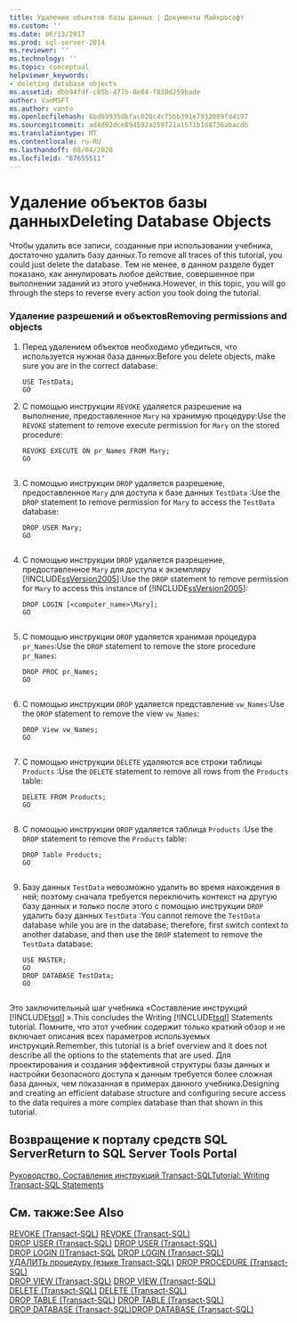 ```yaml
---
title: Удаление объектов базы данных | Документы Майкрософт
ms.custom: ''
ms.date: 06/13/2017
ms.prod: sql-server-2014
ms.reviewer: ''
ms.technology: ''
ms.topic: conceptual
helpviewer_keywords:
- deleting database objects
ms.assetid: dbb94fdf-c85b-477b-8e84-f830d259bade
author: VanMSFT
ms.author: vanto
ms.openlocfilehash: 6bd69935dbfac020c4c75bb391e7932009fd4197
ms.sourcegitcommit: ad4d92dce894592a259721a1571b1d8736abacdb
ms.translationtype: MT
ms.contentlocale: ru-RU
ms.lasthandoff: 08/04/2020
ms.locfileid: "87655511"
---
```

# <a name="deleting-database-objects"></a><span data-ttu-id="f03e7-102">Удаление объектов базы данных</span><span class="sxs-lookup"><span data-stu-id="f03e7-102">Deleting Database Objects</span></span>
  <span data-ttu-id="f03e7-103">Чтобы удалить все записи, созданные при использовании учебника, достаточно удалить базу данных.</span><span class="sxs-lookup"><span data-stu-id="f03e7-103">To remove all traces of this tutorial, you could just delete the database.</span></span> <span data-ttu-id="f03e7-104">Тем не менее, в данном разделе будет показано, как аннулировать любое действие, совершенное при выполнении заданий из этого учебника.</span><span class="sxs-lookup"><span data-stu-id="f03e7-104">However, in this topic, you will go through the steps to reverse every action you took doing the tutorial.</span></span>  
  
### <a name="removing-permissions-and-objects"></a><span data-ttu-id="f03e7-105">Удаление разрешений и объектов</span><span class="sxs-lookup"><span data-stu-id="f03e7-105">Removing permissions and objects</span></span>  
  
1.  <span data-ttu-id="f03e7-106">Перед удалением объектов необходимо убедиться, что используется нужная база данных:</span><span class="sxs-lookup"><span data-stu-id="f03e7-106">Before you delete objects, make sure you are in the correct database:</span></span>  
  
    ```  
    USE TestData;  
    GO  
    ```  
  
2.  <span data-ttu-id="f03e7-107">С помощью инструкции `REVOKE` удаляется разрешение на выполнение, предоставленное `Mary` на хранимую процедуру:</span><span class="sxs-lookup"><span data-stu-id="f03e7-107">Use the `REVOKE` statement to remove execute permission for `Mary` on the stored procedure:</span></span>  
  
    ```  
    REVOKE EXECUTE ON pr_Names FROM Mary;  
    GO  
  
    ```  
  
3.  <span data-ttu-id="f03e7-108">С помощью инструкции `DROP` удаляется разрешение, предоставленное `Mary` для доступа к базе данных `TestData` :</span><span class="sxs-lookup"><span data-stu-id="f03e7-108">Use the `DROP` statement to remove permission for `Mary` to access the `TestData` database:</span></span>  
  
    ```  
    DROP USER Mary;  
    GO  
  
    ```  
  
4.  <span data-ttu-id="f03e7-109">С помощью инструкции `DROP` удаляется разрешение, предоставленное `Mary` для доступа к экземпляру [!INCLUDE[ssVersion2005](../includes/ssversion2005-md.md)]:</span><span class="sxs-lookup"><span data-stu-id="f03e7-109">Use the `DROP` statement to remove permission for `Mary` to access this instance of [!INCLUDE[ssVersion2005](../includes/ssversion2005-md.md)]:</span></span>  
  
    ```  
    DROP LOGIN [<computer_name>\Mary];  
    GO  
  
    ```  
  
5.  <span data-ttu-id="f03e7-110">С помощью инструкции `DROP` удаляется хранимая процедура `pr_Names`:</span><span class="sxs-lookup"><span data-stu-id="f03e7-110">Use the `DROP` statement to remove the store procedure `pr_Names`:</span></span>  
  
    ```  
    DROP PROC pr_Names;  
    GO  
  
    ```  
  
6.  <span data-ttu-id="f03e7-111">С помощью инструкции `DROP` удаляется представление `vw_Names`:</span><span class="sxs-lookup"><span data-stu-id="f03e7-111">Use the `DROP` statement to remove the view `vw_Names`:</span></span>  
  
    ```  
    DROP View vw_Names;  
    GO  
  
    ```  
  
7.  <span data-ttu-id="f03e7-112">С помощью инструкции `DELETE` удаляются все строки таблицы `Products` :</span><span class="sxs-lookup"><span data-stu-id="f03e7-112">Use the `DELETE` statement to remove all rows from the `Products` table:</span></span>  
  
    ```  
    DELETE FROM Products;  
    GO  
  
    ```  
  
8.  <span data-ttu-id="f03e7-113">С помощью инструкции `DROP` удаляется таблица `Products` :</span><span class="sxs-lookup"><span data-stu-id="f03e7-113">Use the `DROP` statement to remove the `Products` table:</span></span>  
  
    ```  
    DROP Table Products;  
    GO  
  
    ```  
  
9. <span data-ttu-id="f03e7-114">Базу данных `TestData` невозможно удалить во время нахождения в ней; поэтому сначала требуется переключить контекст на другую базу данных и только после этого с помощью инструкции `DROP` удалить базу данных `TestData` :</span><span class="sxs-lookup"><span data-stu-id="f03e7-114">You cannot remove the `TestData` database while you are in the database; therefore, first switch context to another database, and then use the `DROP` statement to remove the `TestData` database:</span></span>  
  
    ```  
    USE MASTER;  
    GO  
    DROP DATABASE TestData;  
    GO  
  
    ```  
  
 <span data-ttu-id="f03e7-115">Это заключительный шаг учебника «Составление инструкций [!INCLUDE[tsql](../includes/tsql-md.md)] ».</span><span class="sxs-lookup"><span data-stu-id="f03e7-115">This concludes the Writing [!INCLUDE[tsql](../includes/tsql-md.md)] Statements tutorial.</span></span> <span data-ttu-id="f03e7-116">Помните, что этот учебник содержит только краткий обзор и не включает описания всех параметров используемых инструкций.</span><span class="sxs-lookup"><span data-stu-id="f03e7-116">Remember, this tutorial is a brief overview and it does not describe all the options to the statements that are used.</span></span> <span data-ttu-id="f03e7-117">Для проектирования и создания эффективной структуры базы данных и настройки безопасного доступа к данным требуется более сложная база данных, чем показанная в примерах данного учебника.</span><span class="sxs-lookup"><span data-stu-id="f03e7-117">Designing and creating an efficient database structure and configuring secure access to the data requires a more complex database than that shown in this tutorial.</span></span>  
  
## <a name="return-to-sql-server-tools-portal"></a><span data-ttu-id="f03e7-118">Возвращение к порталу средств SQL Server</span><span class="sxs-lookup"><span data-stu-id="f03e7-118">Return to SQL Server Tools Portal</span></span>  
 [<span data-ttu-id="f03e7-119">Руководство. Составление инструкций Transact-SQL</span><span class="sxs-lookup"><span data-stu-id="f03e7-119">Tutorial: Writing Transact-SQL Statements</span></span>](tutorial-writing-transact-sql-statements.md)  
  
## <a name="see-also"></a><span data-ttu-id="f03e7-120">См. также:</span><span class="sxs-lookup"><span data-stu-id="f03e7-120">See Also</span></span>  
 <span data-ttu-id="f03e7-121">[REVOKE (Transact-SQL)](/sql/t-sql/statements/revoke-transact-sql) </span><span class="sxs-lookup"><span data-stu-id="f03e7-121">[REVOKE &#40;Transact-SQL&#41;](/sql/t-sql/statements/revoke-transact-sql) </span></span>  
 <span data-ttu-id="f03e7-122">[DROP USER (Transact-SQL)](/sql/t-sql/statements/drop-user-transact-sql) </span><span class="sxs-lookup"><span data-stu-id="f03e7-122">[DROP USER &#40;Transact-SQL&#41;](/sql/t-sql/statements/drop-user-transact-sql) </span></span>  
 <span data-ttu-id="f03e7-123">[DROP LOGIN &#40;&#41;Transact-SQL](/sql/t-sql/statements/drop-login-transact-sql) </span><span class="sxs-lookup"><span data-stu-id="f03e7-123">[DROP LOGIN &#40;Transact-SQL&#41;](/sql/t-sql/statements/drop-login-transact-sql) </span></span>  
 <span data-ttu-id="f03e7-124">[УДАЛИТЬ процедуру &#40;языке Transact-SQL&#41;](/sql/t-sql/statements/drop-procedure-transact-sql) </span><span class="sxs-lookup"><span data-stu-id="f03e7-124">[DROP PROCEDURE &#40;Transact-SQL&#41;](/sql/t-sql/statements/drop-procedure-transact-sql) </span></span>  
 <span data-ttu-id="f03e7-125">[DROP VIEW (Transact-SQL)](/sql/t-sql/statements/drop-view-transact-sql) </span><span class="sxs-lookup"><span data-stu-id="f03e7-125">[DROP VIEW &#40;Transact-SQL&#41;](/sql/t-sql/statements/drop-view-transact-sql) </span></span>  
 <span data-ttu-id="f03e7-126">[DELETE (Transact-SQL)](/sql/t-sql/statements/delete-transact-sql) </span><span class="sxs-lookup"><span data-stu-id="f03e7-126">[DELETE &#40;Transact-SQL&#41;](/sql/t-sql/statements/delete-transact-sql) </span></span>  
 <span data-ttu-id="f03e7-127">[DROP TABLE (Transact-SQL)](/sql/t-sql/statements/drop-table-transact-sql) </span><span class="sxs-lookup"><span data-stu-id="f03e7-127">[DROP TABLE &#40;Transact-SQL&#41;](/sql/t-sql/statements/drop-table-transact-sql) </span></span>  
 [<span data-ttu-id="f03e7-128">DROP DATABASE (Transact-SQL)</span><span class="sxs-lookup"><span data-stu-id="f03e7-128">DROP DATABASE &#40;Transact-SQL&#41;</span></span>](/sql/t-sql/statements/drop-database-audit-specification-transact-sql)  
  
  
